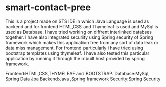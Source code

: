 # smart-contact-pree
 This is a project made on STS IDE in which Java Language is used as backend and for frontend HTML,CSS and Thymeleaf is used and MySql is used as Database.
 I have tried working on diffrent interlinked databses together.
 I have also integrated security using Spring security of Spring framework which makes this application free from any sort of data leak or data miss management.
 For frontend particularly i have tried using bootstrap templates using thymeleaf.
 I have also tested this particular application by running it through the inbuilt host provided by spring framework.


  Frontend:HTML,CSS,THYMELEAF and BOOTSTRAP.
  Database:MySql, Spring Data Jpa
  Backend:Java ,Spring framework
  Security:Spring Security
